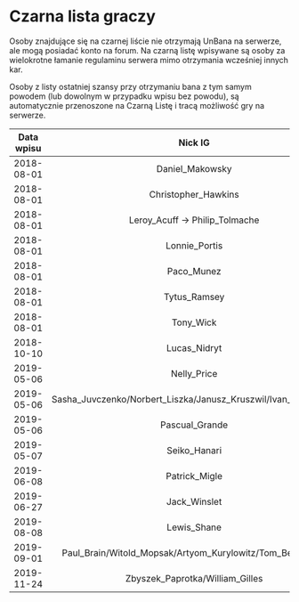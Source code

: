 # Czarna lista graczy

Osoby znajdujące się na czarnej liście nie otrzymają UnBana na serwerze, ale mogą posiadać konto na forum. Na czarną listę wpisywane są osoby za wielokrotne łamanie regulaminu serwera mimo otrzymania wcześniej innych kar.

Osoby z listy ostatniej szansy przy otrzymaniu bana z tym samym powodem (lub dowolnym w przypadku wpisu bez powodu), są automatycznie przenoszone na Czarną Listę i tracą możliwość gry na serwerze.

| Data wpisu | Nick IG | Nick na forum |
| ---------- | :-----: | :-----------: |
| 2018-08-01 | Daniel_Makowsky | [three5ixtyy](https://mrucznik-rp.pl/user/7961-three5ixtyy/) |
| 2018-08-01 | Christopher_Hawkins | [dowellyte](https://mrucznik-rp.pl/user/2127-dowellyte/) |
| 2018-08-01 | Leroy_Acuff -> Philip_Tolmache | [gandalf](https://mrucznik-rp.pl/user/3465-gandalf/) |
| 2018-08-01 | Lonnie_Portis | [Oceanik](https://mrucznik-rp.pl/user/12205-oceanik/) |
| 2018-08-01 | Paco_Munez | [Dawid Znakomity](https://mrucznik-rp.pl/user/7251-dawid-znakomity/) |
| 2018-08-01 | Tytus_Ramsey | [theodor](https://mrucznik-rp.pl/user/4593-theodor/) |
| 2018-08-01 | Tony_Wick | [typ](https://mrucznik-rp.pl/user/15778-typ/) |
| 2018-10-10 | Lucas_Nidryt | [Kindro](https://mrucznik-rp.pl/user/14547-kindro/) |
| 2019-05-06 | Nelly_Price | [Nataly2000](https://mrucznik-rp.pl/user/16050-nataly2000/) |
| 2019-05-06 | Sasha_Juvczenko/Norbert_Liszka/Janusz_Kruszwil/Ivan_Juvczenko | [Punisher007](https://mrucznik-rp.pl/user/17045-punisher007/) |
| 2019-05-06 | Pascual_Grande | [Paskal](https://mrucznik-rp.pl/user/13586-paskal/) |
| 2019-05-07 | Seiko_Hanari | [011](https://mrucznik-rp.pl/user/8216-011/) |
| 2019-06-08 | Patrick_Migle | [migiell](https://mrucznik-rp.pl/user/13646-migiell/) |
| 2019-06-27 | Jack_Winslet | [neq](https://mrucznik-rp.pl/user/3514-neq/) |
| 2019-08-08 | Lewis_Shane | [młody okrutnik](https://mrucznik-rp.pl/user/15960-m%C5%82ody-okrutnik/) | 
| 2019-09-01 | Paul_Brain/Witold_Mopsak/Artyom_Kurylowitz/Tom_Betoniarka | [rapppa](https://mrucznik-rp.pl/user/15814-rapppa/) |
| 2019-11-24 | Zbyszek_Paprotka/William_Gilles | [0700](https://mrucznik-rp.pl/user/8499-0700/) |
